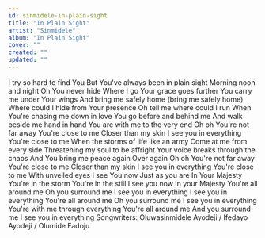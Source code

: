 ```yaml
---
id: sinmidele-in-plain-sight
title: "In Plain Sight"
artist: "Sinmidele"
album: "In Plain Sight"
cover: ""
created: ""
updated: ""
---
```


I try so hard to find You
But You've always been in plain sight
Morning noon and night
Oh You never hide
Where I go Your grace goes further
You carry me under Your wings
And bring me safely home (bring me safely home)
Where could I hide from Your presence
Oh tell me where could I run
When You're chasing me down in love
You go before and behind me
And walk beside me hand in hand
You are with me to the very end
Oh oh
You're not far away
You're close to me
Closer than my skin
I see you in everything
You're close to me
When the storms of life like an army
Come at me from every side
Threatening my soul to be affright
Your voice breaks through the chaos
And You bring me peace again
Over again
Oh oh
You're not far away
You're close to me
Closer than my skin
I see you in everything
You're close to me
With unveiled eyes
I see You now
Just as you are
In Your Majesty
You're in the storm
You're in the still
I see you now
In your Majesty
You're all around me
Oh you surround me
I see you in everything
I see you in everything
You're all around me
Oh you surround me
I see you in everything
You're with me through everything
You're all around me
And you surround me
I see you in everything
Songwriters: Oluwasinmidele Ayodeji / Ifedayo Ayodeji / Olumide Fadoju